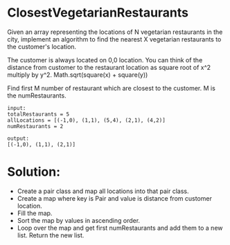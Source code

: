 # ClosestVegetarianRestaurants

Given an array representing the locations of N vegetarian restaurants in the city, implement an
algorithm to find the nearest X vegetarian restaurants to the customer's location.

The customer is always located on 0,0 location.
You can think of the distance from customer to the restaurant location as square root of x^2 multiply by y^2.
Math.sqrt(square(x) + square(y))

Find first M number of restaurant which are closest to the customer. M is the numRestaurants.

```
input:
totalRestaurants = 5
allLocations = [(-1,0), (1,1), (5,4), (2,1), (4,2)]
numRestaurants = 2

output:
[(-1,0), (1,1), (2,1)]
```
# Solution:

- Create a pair class and map all locations into that pair class.
- Create a map where key is Pair and value is distance from customer location.
- Fill the map.
- Sort the map by values in ascending order.
- Loop over the map and get first numRestaurants and add them to a new list. Return the new list.

